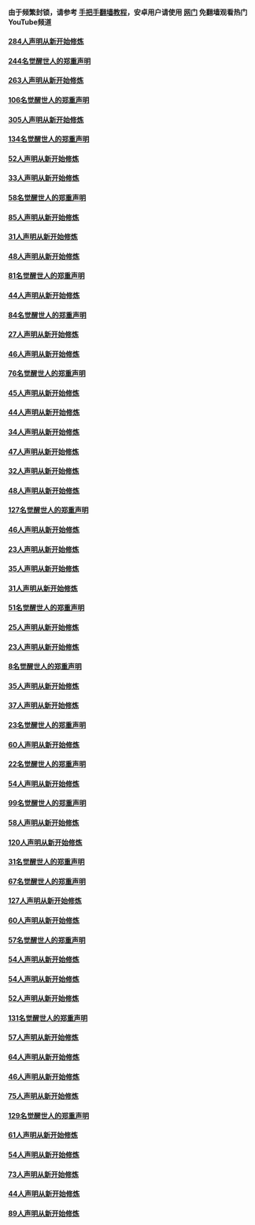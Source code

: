 #### 由于频繁封锁，请参考 [手把手翻墙教程](https://github.com/gfw-breaker/guides/wiki/)，安卓用户请使用 [网门](https://github.com/gfw-breaker/nogfw/blob/master/dl.md?t=03312000) 免翻墙观看热门YouTube频道 

#### [284人声明从新开始修炼](../pages/91/422707.md?t=03312000) 

#### [244名觉醒世人的郑重声明](../pages/91/422706.md?t=03312000) 

#### [263人声明从新开始修炼](../pages/91/422553.md?t=03312000) 

#### [106名觉醒世人的郑重声明](../pages/91/422552.md?t=03312000) 

#### [305人声明从新开始修炼](../pages/91/422153.md?t=03312000) 

#### [134名觉醒世人的郑重声明](../pages/91/422152.md?t=03312000) 

#### [52人声明从新开始修炼](../pages/91/421846.md?t=03312000) 

#### [33人声明从新开始修炼](../pages/91/421804.md?t=03312000) 

#### [58名觉醒世人的郑重声明](../pages/91/421845.md?t=03312000) 

#### [85人声明从新开始修炼](../pages/91/421769.md?t=03312000) 

#### [31人声明从新开始修炼](../pages/91/421763.md?t=03312000) 

#### [48人声明从新开始修炼](../pages/91/421605.md?t=03312000) 

#### [81名觉醒世人的郑重声明](../pages/91/421656.md?t=03312000) 

#### [44人声明从新开始修炼](../pages/91/421544.md?t=03312000) 

#### [84名觉醒世人的郑重声明](../pages/91/421543.md?t=03312000) 

#### [27人声明从新开始修炼](../pages/91/421465.md?t=03312000) 

#### [46人声明从新开始修炼](../pages/91/421454.md?t=03312000) 

#### [76名觉醒世人的郑重声明](../pages/91/421453.md?t=03312000) 

#### [45人声明从新开始修炼](../pages/91/421452.md?t=03312000) 

#### [44人声明从新开始修炼](../pages/91/421422.md?t=03312000) 

#### [34人声明从新开始修炼](../pages/91/421322.md?t=03312000) 

#### [47人声明从新开始修炼](../pages/91/421264.md?t=03312000) 

#### [32人声明从新开始修炼](../pages/91/421225.md?t=03312000) 

#### [48人声明从新开始修炼](../pages/91/421202.md?t=03312000) 

#### [127名觉醒世人的郑重声明](../pages/91/421224.md?t=03312000) 

#### [46人声明从新开始修炼](../pages/91/421203.md?t=03312000) 

#### [23人声明从新开始修炼](../pages/91/421138.md?t=03312000) 

#### [35人声明从新开始修炼](../pages/91/421122.md?t=03312000) 

#### [31人声明从新开始修炼](../pages/91/421081.md?t=03312000) 

#### [51名觉醒世人的郑重声明](../pages/91/421080.md?t=03312000) 

#### [25人声明从新开始修炼](../pages/91/421020.md?t=03312000) 

#### [23人声明从新开始修炼](../pages/91/420884.md?t=03312000) 

#### [8名觉醒世人的郑重声明](../pages/91/420883.md?t=03312000) 

#### [35人声明从新开始修炼](../pages/91/420809.md?t=03312000) 

#### [37人声明从新开始修炼](../pages/91/420766.md?t=03312000) 

#### [23名觉醒世人的郑重声明](../pages/91/420765.md?t=03312000) 

#### [60人声明从新开始修炼](../pages/91/420727.md?t=03312000) 

#### [22名觉醒世人的郑重声明](../pages/91/420726.md?t=03312000) 

#### [54人声明从新开始修炼](../pages/91/420529.md?t=03312000) 

#### [99名觉醒世人的郑重声明](../pages/91/420528.md?t=03312000) 

#### [58人声明从新开始修炼](../pages/91/420198.md?t=03312000) 

#### [120人声明从新开始修炼](../pages/91/420141.md?t=03312000) 

#### [31名觉醒世人的郑重声明](../pages/91/420197.md?t=03312000) 

#### [67名觉醒世人的郑重声明](../pages/91/420140.md?t=03312000) 

#### [127人声明从新开始修炼](../pages/91/420082.md?t=03312000) 

#### [60人声明从新开始修炼](../pages/91/420081.md?t=03312000) 

#### [57名觉醒世人的郑重声明](../pages/91/420080.md?t=03312000) 

#### [54人声明从新开始修炼](../pages/91/419533.md?t=03312000) 

#### [54人声明从新开始修炼](../pages/91/419532.md?t=03312000) 

#### [52人声明从新开始修炼](../pages/91/419531.md?t=03312000) 

#### [131名觉醒世人的郑重声明](../pages/91/419530.md?t=03312000) 

#### [57人声明从新开始修炼](../pages/91/419430.md?t=03312000) 

#### [64人声明从新开始修炼](../pages/91/419429.md?t=03312000) 

#### [46人声明从新开始修炼](../pages/91/419428.md?t=03312000) 

#### [75人声明从新开始修炼](../pages/91/419427.md?t=03312000) 

#### [129名觉醒世人的郑重声明](../pages/91/419426.md?t=03312000) 

#### [61人声明从新开始修炼](../pages/91/419198.md?t=03312000) 

#### [54人声明从新开始修炼](../pages/91/419197.md?t=03312000) 

#### [73人声明从新开始修炼](../pages/91/419196.md?t=03312000) 

#### [44人声明从新开始修炼](../pages/91/419075.md?t=03312000) 

#### [89人声明从新开始修炼](../pages/91/419074.md?t=03312000) 

